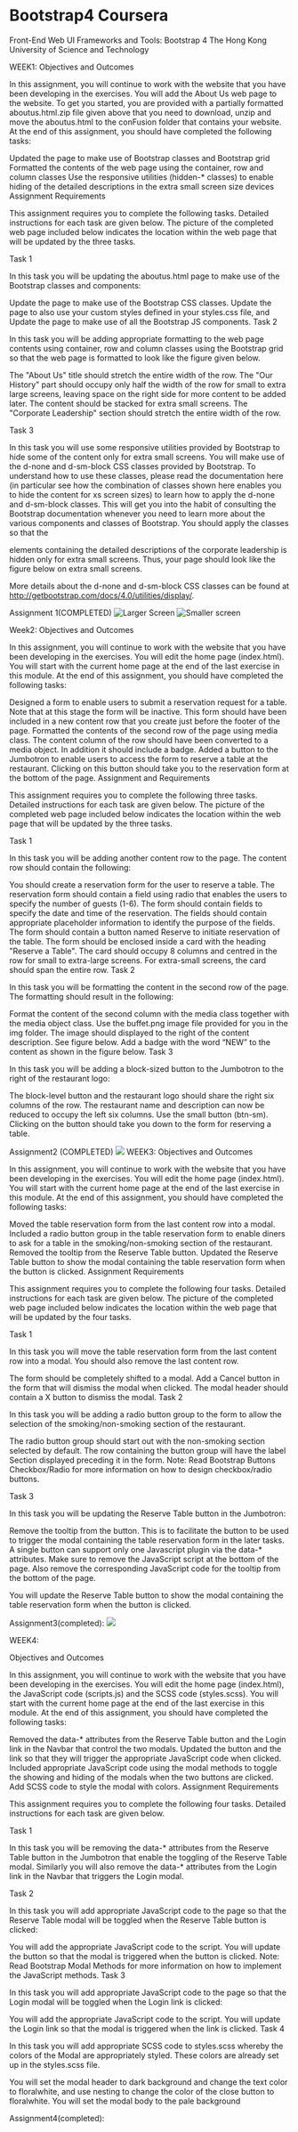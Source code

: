# Bootstrap4 Coursera
Front-End Web UI Frameworks and Tools: Bootstrap 4
The Hong Kong University of Science and Technology

WEEK1:
Objectives and Outcomes

In this assignment, you will continue to work with the website that you have been developing in the exercises. You will add the About Us web page to the website. To get you started, you are provided with a partially formatted aboutus.html.zip file given above that you need to download, unzip and move the aboutus.html to the conFusion folder that contains your website. At the end of this assignment, you should have completed the following tasks:

Updated the page to make use of Bootstrap classes and Bootstrap grid
Formatted the contents of the web page using the container, row and column classes
Use the responsive utilities (hidden-* classes) to enable hiding of the detailed descriptions in the extra small screen size devices
Assignment Requirements

This assignment requires you to complete the following tasks. Detailed instructions for each task are given below. The picture of the completed web page included below indicates the location within the web page that will be updated by the three tasks.

Task 1

In this task you will be updating the aboutus.html page to make use of the Bootstrap classes and components:

Update the page to make use of the Bootstrap CSS classes.
Update the page to also use your custom styles defined in your styles.css file, and
Update the page to make use of all the Bootstrap JS components.
Task 2

In this task you will be adding appropriate formatting to the web page contents using container, row and column classes using the Bootstrap grid so that the web page is formatted to look like the figure given below.

The "About Us" title should stretch the entire width of the row.
The "Our History" part should occupy only half the width of the row for small to extra large screens, leaving space on the right side for more content to be added later. The content should be stacked for extra small screens.
The "Corporate Leadership" section should stretch the entire width of the row.

Task 3

In this task you will use some responsive utilities provided by Bootstrap to hide some of the content only for extra small screens. You will make use of the d-none and d-sm-block CSS classes provided by Bootstrap. To understand how to use these classes, please read the documentation here (in particular see how the combination of classes shown here enables you to hide the content for xs screen sizes) to learn how to apply the d-none and d-sm-block classes. This will get you into the habit of consulting the Bootstrap documentation whenever you need to learn more about the various components and classes of Bootstrap. You should apply the classes so that the <p> elements containing the detailed descriptions of the corporate leadership is hidden only for extra small screens. Thus, your page should look like the figure below on extra small screens.


More details about the d-none and d-sm-block CSS classes can be found at http://getbootstrap.com/docs/4.0/utilities/display/.

Assignment 1(COMPLETED)
![Larger Screen](img/Large%20screen.png)
![Smaller screen](img/small%20screen.png)

Week2:
Objectives and Outcomes

In this assignment, you will continue to work with the website that you have been developing in the exercises. You will edit the home page (index.html). You will start with the current home page at the end of the last exercise in this module. At the end of this assignment, you should have completed the following tasks:

Designed a form to enable users to submit a reservation request for a table. Note that at this stage the form will be inactive. This form should have been included in a new content row that you create just before the footer of the page.
Formatted the contents of the second row of the page using media class. The content column of the row should have been converted to a media object. In addition it should include a badge.
Added a button to the Jumbotron to enable users to access the form to reserve a table at the restaurant. Clicking on this button should take you to the reservation form at the bottom of the page.
Assignment and Requirements

This assignment requires you to complete the following three tasks. Detailed instructions for each task are given below. The picture of the completed web page included below indicates the location within the web page that will be updated by the three tasks.

Task 1

In this task you will be adding another content row to the page. The content row should contain the following:

You should create a reservation form for the user to reserve a table. The reservation form should contain a field using radio that enables the users to specify the number of guests (1-6).
The form should contain fields to specify the date and time of the reservation. The fields should contain appropriate placeholder information to identify the purpose of the fields.
The form should contain a button named Reserve to initiate reservation of the table.
The form should be enclosed inside a card with the heading "Reserve a Table". The card should occupy 8 columns and centred in the row for small to extra-large screens. For extra-small screens, the card should span the entire row.
Task 2

In this task you will be formatting the content in the second row of the page. The formatting should result in the following:

Format the content of the second column with the media class together with the media object class. Use the buffet.png image file provided for you in the img folder. The image should displayed to the right of the content description. See figure below.
Add a badge with the word “NEW” to the content as shown in the figure below.
Task 3

In this task you will be adding a block-sized button to the Jumbotron to the right of the restaurant logo:

The block-level button and the restaurant logo should share the right six columns of the row. The restaurant name and description can now be reduced to occupy the left six columns. Use the small button (btn-sm).
Clicking on the button should take you down to the form for reserving a table.

Assignment2 (COMPLETED)
![](img/screencapture-localhost-3000-index-html-2020-09-01-21_24_04.png)
WEEK3:
Objectives and Outcomes

In this assignment, you will continue to work with the website that you have been developing in the exercises. You will edit the home page (index.html). You will start with the current home page at the end of the last exercise in this module. At the end of this assignment, you should have completed the following tasks:

Moved the table reservation form from the last content row into a modal.
Included a radio button group in the table reservation form to enable diners to ask for a table in the smoking/non-smoking section of the restaurant.
Removed the tooltip from the Reserve Table button.
Updated the Reserve Table button to show the modal containing the table reservation form when the button is clicked.
Assignment Requirements

This assignment requires you to complete the following four tasks. Detailed instructions for each task are given below. The picture of the completed web page included below indicates the location within the web page that will be updated by the four tasks.

Task 1

In this task you will move the table reservation form from the last content row into a modal. You should also remove the last content row.

The form should be completely shifted to a modal.
Add a Cancel button in the form that will dismiss the modal when clicked.
The modal header should contain a X button to dismiss the modal.
Task 2

In this task you will be adding a radio button group to the form to allow the selection of the smoking/non-smoking section of the restaurant.

The radio button group should start out with the non-smoking section selected by default.
The row containing the button group will have the label Section displayed preceding it in the form.
Note: Read Bootstrap Buttons Checkbox/Radio for more information on how to design checkbox/radio buttons.

Task 3

In this task you will be updating the Reserve Table button in the Jumbotron:

Remove the tooltip from the button. This is to facilitate the button to be used to trigger the modal containing the table reservation form in the later tasks. A single button can support only one Javascript plugin via the data-* attributes. Make sure to remove the JavaScript script at the bottom of the page. Also remove the corresponding JavaScript code for the tooltip from the bottom of the page.

You will update the Reserve Table button to show the modal containing the table reservation form when the button is clicked.

Assignment3(completed):
![](img/screencapture-127-0-0-1-5500-index-html-2020-09-02-17_36_57.png)

WEEK4:

Objectives and Outcomes

In this assignment, you will continue to work with the website that you have been developing in the exercises. You will edit the home page (index.html), the JavaScript code (scripts.js) and the SCSS code (styles.scss). You will start with the current home page at the end of the last exercise in this module. At the end of this assignment, you should have completed the following tasks:

Removed the data-* attributes from the Reserve Table button and the Login link in the Navbar that control the two modals.
Updated the button and the link so that they will trigger the appropriate JavaScript code when clicked.
Included appropriate JavaScript code using the modal methods to toggle the showing and hiding of the modals when the two buttons are clicked.
Add SCSS code to style the modal with colors.
Assignment Requirements

This assignment requires you to complete the following four tasks. Detailed instructions for each task are given below.

Task 1

In this task you will be removing the data-* attributes from the Reserve Table button in the Jumbotron that enable the toggling of the Reserve Table modal. Similarly you will also remove the data-* attributes from the Login link in the Navbar that triggers the Login modal.

Task 2

In this task you will add appropriate JavaScript code to the page so that the Reserve Table modal will be toggled when the Reserve Table button is clicked:

You will add the appropriate JavaScript code to the script.
You will update the button so that the modal is triggered when the button is clicked.
Note: Read Bootstrap Modal Methods for more information on how to implement the JavaScript methods.
Task 3

In this task you will add appropriate JavaScript code to the page so that the Login modal will be toggled when the Login link is clicked:

You will add the appropriate JavaScript code to the script.
You will update the Login link so that the modal is triggered when the link is clicked.
Task 4

In this task you will add appropriate SCSS code to styles.scss whereby the colors of the Modal are appropriately styled. These colors are already set up in the styles.scss file.

You will set the modal header to dark background and change the text color to floralwhite, and use nesting to change the color of the close button to floralwhite.
You will set the modal body to the pale background

Assignment4(completed):
![]()
![]()
